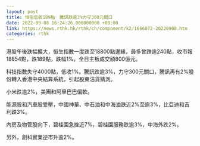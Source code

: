 ```yaml
---
layout: post
title: 恒指低收189點　騰訊跌逾3%力守300元關口
date: 2022-09-08 16:24:26.000000000 +08:00
link: https://news.rthk.hk/rthk/ch/component/k2/1666072-20220908.htm
categories: rthk
---
```


港股午後跌幅擴大，恒生指數一度跌至18800點邊緣，最多曾跌逾240點，收市報18854點，跌189點，跌幅1%，全日主板成交額800億元。

科技指數失守4000點，低收1%。騰訊跌逾3%，力守300元關口，騰訊再有2%股份轉入香港中央結算系統，引起股東沽貨猜測。

小米跌逾2%，美團和阿里巴巴偏軟。

能源股和汽車股受壓，中國神華、中石油和中海油跌近2%至逾3%，比亞迪和吉利跌3%。

內房及物管股向下，碧桂園急挫近7%，碧桂園服務跌逾3%，中海外跌2%。

另外，創科實業逆市升逾2%。
